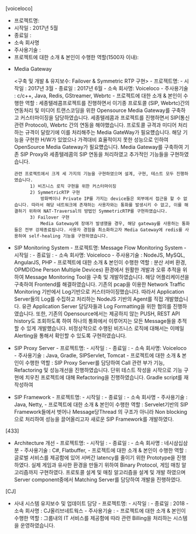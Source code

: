 [voiceloco] 

- 프로젝트명:
- 시작일 : 2017년 5월 
- 종료일 : 
- 소속 회사명 
- 주사용기술 : 
- 프로젝트에 대한 소개 & 본인이 수행한 역할(1500자 이내): 

* Media Gateway
		
  <구축 및 개발 & 유지보수: Failover & Symmetric RTP 구현>
		- 프로젝트명:
		- 시작일 : 2017년 3월 
		- 종료일 : 2017년 6월
		- 소속 회사명: Voiceloco 
		- 주사용기술 : c/c++, Java, Redis, GStreamer, Webrtc
		- 프로젝트에 대한 소개 & 본인이 수행한 역할 :
			세종텔레콤프로젝트를 진행하면서 이기종 프로토콜 (SIP, Webrtc)간의 연동처리 및 미디어 트랜스코딩을 위한 Opensource Media Gateway를 구축하고 커스터마이징을 담당하였습니다.
		  세종텔레콤과 프로젝트를 진행하면서 SIP(통신 관련 Protocol), Webrtc 간의 연동을 해야했습니다. 프로토콜 규격과 미디어 처리하는 규격이 달랐기에 이를 처리해주는 Media GateWay가 필요헀습니다. 해당 기능을 구현한 H/W가 있었으나 가격대비 효율적이지 못한 성능으로 인하여 OpenSource Media Gateway가 필요헀습니다. Media Gateway를 구축하여 기존 SIP Proxy와 세종텔레콤의 SIP 연동을 처리하였고 추가적인 기능들을 구현하였습니다.

      관련 프로젝트에서 크게 세 가지의 기능을 구현하였으며 설계, 구현, 테스트 모두 진행하였습니다.
			1) 비즈니스 로직 구현을 위한 커스터마이징
			2) SymmetricRTP 구현 
				방화벽이나 Private IP를 가지는 device들은 외부에서 접근을 할 수 없습니다. 따라서 해당 네트워크에 존재하는 사용자와는 통화를 발생시키 수 없고, 이를 해결하기 위하여 NAT-Traversal의 방법인 SymmetricRTP를 구현하였습니다.
			3) Failover 구현 
				Media Gateway에 장애가 발생했을 경우, 해당 gateway를 사용하는 통화들은 전부 강제종료됩니다. 사용자 경험을 최소화하고자 Media Gateway에 redis를 사용하여 self-healing 기능을 구현하였습니다.


* SIP Monitoring System 
		- 프로젝트명: Message Flow Monitoring System 
		- 시작일 : 
		- 종료일 : 
		- 소속 회사명: Voiceloco 
		- 주사용기술 : NodeJS, MySQL, AngularJS, PHP
		- 프로젝트에 대한 소개 & 본인이 수행한 역할 : 
			분산 서버 환경, OPMD(One Person Multiple Devices) 환경에서 원활한 개발과 오류 추적을 위하여 Message Monitoring Tool을 구축 및 개발하였습니다.
			해당 어플리케이션을 구축하여 Frontend를 해결하였습니다. 기존의 pcap을 이용한 Network Traffic Monitoring 기반에서 Log기반으로 커스터마이징했습니다. 따라서 Application Server들의 Log를 수집하고 처리하는 NodeJS 기반의 Agent를 직접 개발했습니다. 유관 Application Server 담당자들과 Log Formatting을 위한 협의를 진행하였습니다.
			또한, 기존의 Opensource에서는 제공하지 않는 PUSH, REST API  history도 조회하도록 하여 하나의 통화에서 이루어지는 모든 Message들을 추적할 수 있게 개발헀습니다. 
			비정상적으로 수행된 비즈니스 로직에 대해서는 이메일 Alerting을 통해서 확인할 수 있도록 구현하였습니다.
	
	
* SIP Proxy Server 
		- 프로젝트명: 
		- 시작일 : 
		- 종료일 : 
		- 소속 회사명: Voiceloco
		- 주사용기술 : Java, Gradle, SIPServlet, Tomcat 
		- 프로젝트에 대한 소개 & 본인이 수행한 역할 : 
			SIP Proxy Server를 담당하여 Call 관련 부가 기능, Refactoring 및 성능개선을 진행하였습니다.
			단위 테스트 작성을 시작으로 기능 구현에 치우친 프로젝트에 대해 Refactoring을 진행하였습니다. Gradle script를 재작성하여 

 
* SIP Framework
		- 프로젝트명:
		- 시작일 : 
		- 종료일 : 
		- 소속 회사명 
		- 주사용기술 : Java, Netty, 
		- 프로젝트에 대한 소개 & 본인이 수행한 역할 : 
			Servelet기반의 SIP Framework들에서 벗어나 Message당Thread 의 구조가 아니라 Non blocking으로 처리하여 성능을 끌어올리고자 새로운 SIP Framework를 개발하였다. 


[433]
* Architecture 개선 
		- 프로젝트명:
		- 시작일 : 
		- 종료일 : 
		- 소속 회사명 : 네시삼십삼분
		- 주사용기술 : C#, Flatbuffer, 
		- 프로젝트에 대한 소개 & 본인이 수행한 역할 : 
			글로벌 서비스를 제공함에 있어 서버간 latency를 줄이기 위한 Prototype을 진행하였다. 실제 게임과 유사한 환경을 만들기 위하여 Binary Protocol, 게임 매칭 알고리즘까지 구현하였다.
      프로토콜 설계 및 매칭 알고리즘을 설계 및 개발 하였으며 Server component중에서 Matching Server를 담당하여 개발을 진행하였다.
			

	
[CJ]
* 사내 시스템 유지보수 및 업데이트 담당 
		- 프로젝트명:
		- 시작일 : 
		- 종료일 : 2018
		- 소속 회사명 : CJ올리브네트웍스
		- 주사용기술 : 
		- 프로젝트에 대한 소개 & 본인이 수행한 역할 : 
		그룹내의 IT 서비스를 제공함에 따라 관련 Billing을 처리하는 시스템을 운영하였습니다. 

	

